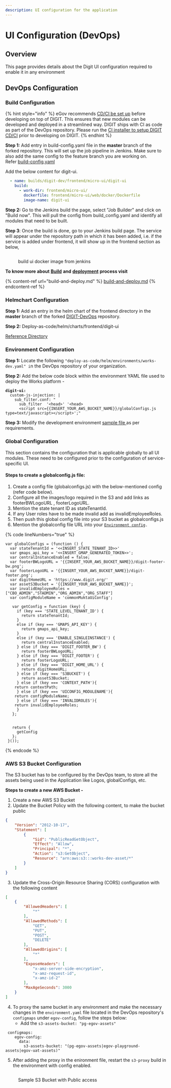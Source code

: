 ```yaml
---
description: UI configuration for the application
---
```


# UI Configuration (DevOps)

## **Overview**

This page provides details about the Digit UI configuration required to enable it in any environment

## **DevOps Configuration**

### **Build Configuration**

{% hint style="info" %}
eGov recommends [CD/CI be set up](https://urban.digit.org/installation/jenkins-setup) before developing on top of DIGIT. This ensures that new modules can be developed and deployed in a streamlined way. DIGIT ships with CI as code as part of the DevOps repository. Please run the [CI installer to setup DIGIT CD/CI](https://urban.digit.org/installation/jenkins-setup) prior to developing on DIGIT.&#x20;
{% endhint %}

**Step 1:** Add entry in build-config.yaml file in the **master** branch of the forked repository. This will set up the job pipeline in Jenkins. Make sure to also add the same config to the feature branch you are working on.\
Refer  [build-config.yaml](https://github.com/egovernments/DIGIT-OSS/blob/6faf040bfecdc9b023e5578adf1e8c3480c8458b/build/build-config.yml#L734)

Add the below content for digit-ui.

```yaml
  - name: builds/digit-dev/frontend/micro-ui/digit-ui
    build:
      - work-dir: frontend/micro-ui/
        dockerfile: frontend/micro-ui/web/docker/Dockerfile
        image-name: digit-ui
```

**Step 2:** Go to the Jenkins build the page, select "Job Builder" and click on "Build now". This will pull the config from build\_config.yaml and identify all modules that need to be built.&#x20;

**Step 3**: Once the build is done, go to your Jenkins build page. The service will appear under the repository path in which it has been added, i.e. if the service is added under frontend, it will show up in the frontend section as below,



<figure><img src="../../../.gitbook/assets/Screenshot 2023-06-13 at 12.10.44 PM.png" alt=""><figcaption><p>build ui docker image from jenkins</p></figcaption></figure>

&#x20;**To know more about** [**Build**](https://core.digit.org/guides/developer-guide/ui-developer-guide/build-and-deploy#build) **and** [**deployment**](https://core.digit.org/guides/developer-guide/ui-developer-guide/build-and-deploy#deploy) **process visit**&#x20;

{% content-ref url="build-and-deploy.md" %}
[build-and-deploy.md](build-and-deploy.md)
{% endcontent-ref %}

### **Helmchart Configuration**

**Step 1:** Add an entry in the helm chart of the frontend directory in the **master** branch of the forked [DIGIT-DevOps](https://github.com/egovernments/DIGIT-DevOps) repository.&#x20;

**Step 2:** Deploy-as-code/helm/charts/frontend/digit-ui

[Reference Directory](https://github.com/egovernments/DIGIT-DevOps/tree/master/deploy-as-code/helm/charts/frontend/digit-ui)

### **Environment Configuration**

**Step 1:** Locate the following `"deploy-as-code/helm/environments/works-dev.yaml" i`n the DevOps repository of your organization.&#x20;

**Step 2:** Add the below code block within the environment YAML file used to deploy the Works platform -    &#x20;

<pre class="language-yaml"><code class="lang-yaml"><strong>digit-ui:
</strong>  custom-js-injection: |
    sub_filter.conf: "
      sub_filter  '&#x3C;head>' '&#x3C;head>
      &#x3C;script src={{INSERT_YOUR_AWS_BUCKET_NAME}}/globalConfigs.js type=text/javascript>&#x3C;/script>';"
</code></pre>

**Step 3:** Modify the development environment [sample file ](https://github.com/egovernments/DIGIT-DevOps/blob/efaf8d4335995d2c46c136d06a04e4ea2c2ef581/deploy-as-code/helm/environments/uat.yaml#L430)as per requirements.&#x20;

### **Global Configuration**&#x20;

This section contains the configuration that is applicable globally to all UI modules. These need to be configured prior to the configuration of service-specific UI.

#### Steps to create a globalconfig.js file:

1. Create a config file (globalconfigs.js) with the below-mentioned config (refer code below).
2. Configure all the images/logo required in the S3 and add links as footerBWLogoURL , footerLogoURL.
3. Mention the state tenant ID as stateTenantId.
4. If any User roles have to be made invalid add as invalidEmployeeRoles.
5. Then push this global config file into your S3 bucket as globalconfigs.js
6. Mention the globalconfig file URL into your [`Environment config`](ui-configuration-devops.md#environment-configuration)`.`&#x20;

{% code lineNumbers="true" %}
```
var globalConfigs = (function () {
  var stateTenantId = '<<INSERT_STATE_TENANT_ID>>'
  var gmaps_api_key = '<<INSERT_GMAP_GENERATED_TOKEN>>';
  var centralInstanceEnabled = false;
  var footerBWLogoURL = '{{INSERT_YOUR_AWS_BUCKET_NAME}}/digit-footer-bw.png';
  var footerLogoURL = '{{INSERT_YOUR_AWS_BUCKET_NAME}}/digit-footer.png';
  var digitHomeURL = 'https://www.digit.org/'
  var assetS3Bucket = '{{INSERT_YOUR_AWS_BUCKET_NAME}}';
  var invalidEmployeeRoles = ["CBO_ADMIN","STADMIN","ORG_ADMIN","ORG_STAFF"] 
  var configModuleName = 'commonMuktaUiConfig'; 

   var getConfig = function (key) {
     if (key === 'STATE_LEVEL_TENANT_ID') {
       return stateTenantId;
     }
     else if (key === 'GMAPS_API_KEY') {
       return gmaps_api_key;
     }
     else if (key === 'ENABLE_SINGLEINSTANCE') {
       return centralInstanceEnabled;
     } else if (key === 'DIGIT_FOOTER_BW') {
       return footerBWLogoURL;
     } else if (key === 'DIGIT_FOOTER') {
       return footerLogoURL;
     } else if (key === 'DIGIT_HOME_URL') {
       return digitHomeURL;
     } else if (key === 'S3BUCKET') {
       return assetS3Bucket;
     } else if (key === 'CONTEXT_PATH'){
	return contextPath;
     } else if (key === 'UICONFIG_MODULENAME'){
	return configModuleName;
     } else if (key === 'INVALIDROLES'){
	return invalidEmployeeRoles;
     }
   };
 
 
   return {
     getConfig
   };
 }());

```
{% endcode %}

### AWS S3 Bucket Configuration

The S3 bucket has to be configured by the DevOps team, to store all the assets being used in the Application like Logos, globalConfigs, etc.

**Steps to create a new AWS Bucket -**

1. Create a new AWS S3 Bucket&#x20;
2. Update the Bucket Policy with the following content, to make the bucket public&#x20;

```json
{
    "Version": "2012-10-17",
    "Statement": [
        {
            "Sid": "PublicReadGetObject",
            "Effect": "Allow",
            "Principal": "*",
            "Action": "s3:GetObject",
            "Resource": "arn:aws:s3:::works-dev-asset/*"
        }
    ]
}
```

3. Update the Cross-Origin Resource Sharing (CORS) configuration with the following content

```json
[
    {
        "AllowedHeaders": [
            "*"
        ],
        "AllowedMethods": [
            "GET",
            "PUT",
            "POST",
            "DELETE"
        ],
        "AllowedOrigins": [
            "*"
        ],
        "ExposeHeaders": [
            "x-amz-server-side-encryption",
            "x-amz-request-id",
            "x-amz-id-2"
        ],
        "MaxAgeSeconds": 3000
    }
]
```

4. To proxy the same bucket in any environment and make the necessary changes in the `environment.yaml` file located in the DevOps repository's `configmaps` under `egov-config`, follow the steps below:
   * Add the `s3-assets-bucket: "pg-egov-assets"`

```
 configmaps:
    egov-config:
      data:
        s3-assets-bucket: "(pg-egov-assets|egov-playground-assets|egov-uat-assets)"
```

5. After adding the proxy in the enironment file, restart the `s3-proxy` build in the environment with config enabled.

<figure><img src="../../../.gitbook/assets/Screenshot 2023-06-13 at 12.56.30 PM.png" alt=""><figcaption><p>Sample S3 Bucket with Public access</p></figcaption></figure>
